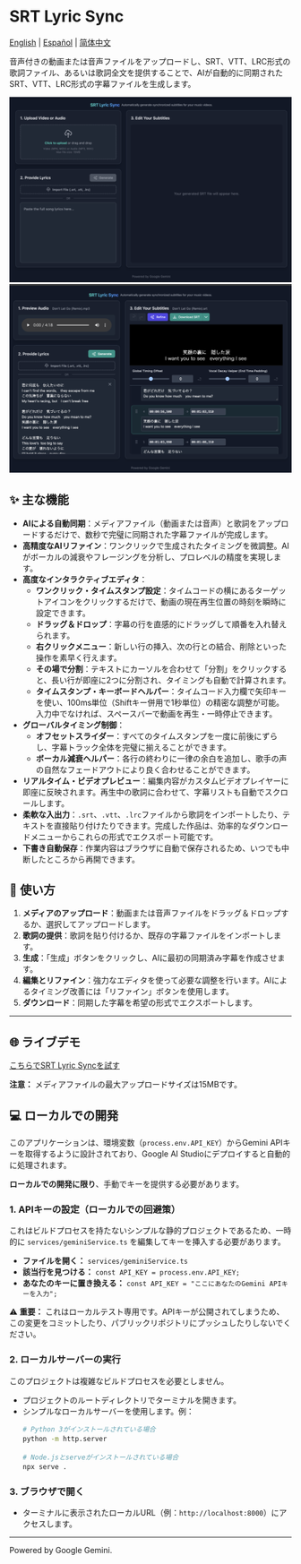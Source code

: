 # SRT Lyric Sync

[English](./README.md) | [Español](./README.es.md) | [简体中文](./README.zh-CN.md)

音声付きの動画または音声ファイルをアップロードし、SRT、VTT、LRC形式の歌詞ファイル、あるいは歌詞全文を提供することで、AIが自動的に同期されたSRT、VTT、LRC形式の字幕ファイルを生成します。

![SRT Lyric Sync - Main Interface](https://raw.githubusercontent.com/atommy1966/SRT-Lyric-Sync-assets/main/2025-09-12%2014.48.26.png)
![SRT Lyric Sync - Editor View](https://raw.githubusercontent.com/atommy1966/SRT-Lyric-Sync-assets/main/2025-09-13%2021.17.22.png)

## ✨ 主な機能

*   **AIによる自動同期**：メディアファイル（動画または音声）と歌詞をアップロードするだけで、数秒で完璧に同期された字幕ファイルが完成します。
*   **高精度なAIリファイン**：ワンクリックで生成されたタイミングを微調整。AIがボーカルの減衰やフレージングを分析し、プロレベルの精度を実現します。
*   **高度なインタラクティブエディタ**：
    *   **ワンクリック・タイムスタンプ設定**：タイムコードの横にあるターゲットアイコンをクリックするだけで、動画の現在再生位置の時刻を瞬時に設定できます。
    *   **ドラッグ＆ドロップ**：字幕の行を直感的にドラッグして順番を入れ替えられます。
    *   **右クリックメニュー**：新しい行の挿入、次の行との結合、削除といった操作を素早く行えます。
    *   **その場で分割**：テキストにカーソルを合わせて「分割」をクリックすると、長い行が即座に2つに分割され、タイミングも自動で計算されます。
    *   **タイムスタンプ・キーボードヘルパー**：タイムコード入力欄で矢印キーを使い、100ms単位（Shiftキー併用で1秒単位）の精密な調整が可能。入力中でなければ、スペースバーで動画を再生・一時停止できます。
*   **グローバルタイミング制御**：
    *   **オフセットスライダー**：すべてのタイムスタンプを一度に前後にずらし、字幕トラック全体を完璧に揃えることができます。
    *   **ボーカル減衰ヘルパー**：各行の終わりに一律の余白を追加し、歌手の声の自然なフェードアウトにより良く合わせることができます。
*   **リアルタイム・ビデオプレビュー**：編集内容がカスタムビデオプレイヤーに即座に反映されます。再生中の歌詞に合わせて、字幕リストも自動でスクロールします。
*   **柔軟な入出力**：`.srt`、`.vtt`、`.lrc`ファイルから歌詞をインポートしたり、テキストを直接貼り付けたりできます。完成した作品は、効率的なダウンロードメニューからこれらの形式でエクスポート可能です。
*   **下書き自動保存**：作業内容はブラウザに自動で保存されるため、いつでも中断したところから再開できます。

## 🚀 使い方

1.  **メディアのアップロード**：動画または音声ファイルをドラッグ＆ドロップするか、選択してアップロードします。
2.  **歌詞の提供**：歌詞を貼り付けるか、既存の字幕ファイルをインポートします。
3.  **生成**：「生成」ボタンをクリックし、AIに最初の同期済み字幕を作成させます。
4.  **編集とリファイン**：強力なエディタを使って必要な調整を行います。AIによるタイミング改善には「リファイン」ボタンを使用します。
5.  **ダウンロード**：同期した字幕を希望の形式でエクスポートします。

---

## 🌐 ライブデモ

[こちらでSRT Lyric Syncを試す](https://srt-lyric-sync-369376059789.us-west1.run.app/)

**注意：** メディアファイルの最大アップロードサイズは15MBです。

## 💻 ローカルでの開発

このアプリケーションは、環境変数（`process.env.API_KEY`）からGemini APIキーを取得するように設計されており、Google AI Studioにデプロイすると自動的に処理されます。

**ローカルでの開発に限り**、手動でキーを提供する必要があります。

### 1. APIキーの設定（ローカルでの回避策）
これはビルドプロセスを持たないシンプルな静的プロジェクトであるため、一時的に `services/geminiService.ts` を編集してキーを挿入する必要があります。

- **ファイルを開く：** `services/geminiService.ts`
- **該当行を見つける：** `const API_KEY = process.env.API_KEY;`
- **あなたのキーに置き換える：** `const API_KEY = "ここにあなたのGemini APIキーを入力";`

⚠️ **重要：** これはローカルテスト専用です。APIキーが公開されてしまうため、この変更をコミットしたり、パブリックリポジトリにプッシュしたりしないでください。

### 2. ローカルサーバーの実行
このプロジェクトは複雑なビルドプロセスを必要としません。
- プロジェクトのルートディレクトリでターミナルを開きます。
- シンプルなローカルサーバーを使用します。例：
  ```bash
  # Python 3がインストールされている場合
  python -m http.server

  # Node.jsとserveがインストールされている場合
  npx serve .
  ```

### 3. ブラウザで開く
- ターミナルに表示されたローカルURL（例：`http://localhost:8000`）にアクセスします。

---

Powered by Google Gemini.
